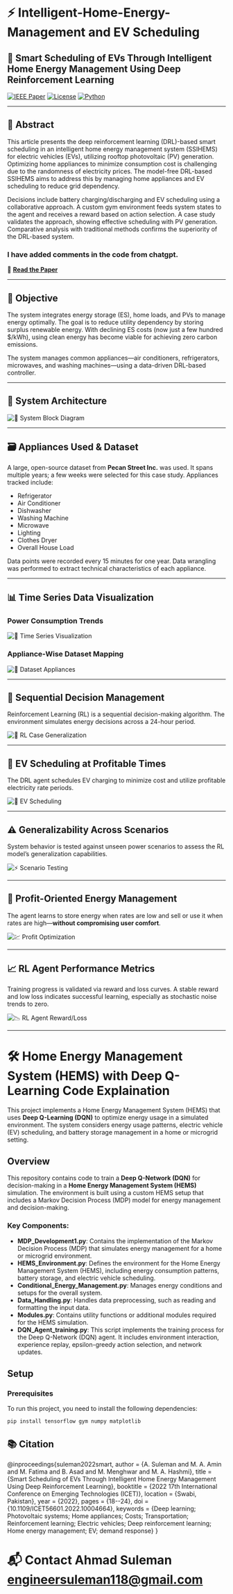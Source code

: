 # ⚡ Intelligent-Home-Energy-Management and EV Scheduling

## 🚀 Smart Scheduling of EVs Through Intelligent Home Energy Management Using Deep Reinforcement Learning

[![IEEE Paper](https://img.shields.io/badge/Paper-IEEE%20Access-blue.svg)](https://ieeexplore.ieee.org/abstract/document/10004664)
[![License](https://img.shields.io/badge/license-MIT-green.svg)](./LICENSE)
[![Python](https://img.shields.io/badge/Python-3.8%2B-yellow.svg)](https://www.python.org/)

---

## 🧾 Abstract

This article presents the deep reinforcement learning (DRL)-based smart scheduling in an intelligent home energy management system (SSIHEMS) for electric vehicles (EVs), utilizing rooftop photovoltaic (PV) generation. Optimizing home appliances to minimize consumption cost is challenging due to the randomness of electricity prices. The model-free DRL-based SSIHEMS aims to address this by managing home appliances and EV scheduling to reduce grid dependency.

Decisions include battery charging/discharging and EV scheduling using a collaborative approach. A custom gym environment feeds system states to the agent and receives a reward based on action selection. A case study validates the approach, showing effective scheduling with PV generation. Comparative analysis with traditional methods confirms the superiority of the DRL-based system.

### I have added comments in the code from chatgpt.

🔗 **[Read the Paper](https://ieeexplore.ieee.org/abstract/document/10004664)**

---

## 🎯 Objective

The system integrates energy storage (ES), home loads, and PVs to manage energy optimally. The goal is to reduce utility dependency by storing surplus renewable energy. With declining ES costs (now just a few hundred $/kWh), using clean energy has become viable for achieving zero carbon emissions.

The system manages common appliances—air conditioners, refrigerators, microwaves, and washing machines—using a data-driven DRL-based controller.

---

## 🧠 System Architecture

![🧠 System Block Diagram](Block_diagram.png)

---

## 🗃️ Appliances Used & Dataset

A large, open-source dataset from **Pecan Street Inc.** was used. It spans multiple years; a few weeks were selected for this case study. Appliances tracked include:

- Refrigerator
- Air Conditioner
- Dishwasher
- Washing Machine
- Microwave
- Lighting
- Clothes Dryer
- Overall House Load

Data points were recorded every 15 minutes for one year. Data wrangling was performed to extract technical characteristics of each appliance.

---

## 📊 Time Series Data Visualization

### Power Consumption Trends

![🧠 Time Series Visualization](DataVisualization.png)

### Appliance-Wise Dataset Mapping

![🧠 Dataset Appliances](Diagram.gif)

---

## 🔁 Sequential Decision Management

Reinforcement Learning (RL) is a sequential decision-making algorithm. The environment simulates energy decisions across a 24-hour period.

![🧠 RL Case Generalization](case_generalization.gif)

---

## 🔌 EV Scheduling at Profitable Times

The DRL agent schedules EV charging to minimize cost and utilize profitable electricity rate periods.

![🚗 EV Scheduling](Ev_Scheduling.png)

---

## ⚠️ Generalizability Across Scenarios

System behavior is tested against unseen power scenarios to assess the RL model’s generalization capabilities.

![⚡ Scenario Testing](Cases.gif)

---

## 💸 Profit-Oriented Energy Management

The agent learns to store energy when rates are low and sell or use it when rates are high—**without compromising user comfort**.

![💹 Profit Optimization](profit_gained.png)

---

## 📈 RL Agent Performance Metrics

Training progress is validated via reward and loss curves. A stable reward and low loss indicates successful learning, especially as stochastic noise trends to zero.

![📉 RL Agent Reward/Loss](RL_agent.png)

---


# 🛠️ Home Energy Management System (HEMS) with Deep Q-Learning Code Explaination
This project implements a Home Energy Management System (HEMS) that uses **Deep Q-Learning (DQN)** to optimize energy usage in a simulated environment. The system considers energy usage patterns, electric vehicle (EV) scheduling, and battery storage management in a home or microgrid setting.

## Overview

This repository contains code to train a **Deep Q-Network (DQN)** for decision-making in a **Home Energy Management System (HEMS)** simulation. The environment is built using a custom HEMS setup that includes a Markov Decision Process (MDP) model for energy management and decision-making.

### Key Components:
- **MDP_Development1.py**: Contains the implementation of the Markov Decision Process (MDP) that simulates energy management for a home or microgrid environment.
- **HEMS_Environment.py**: Defines the environment for the Home Energy Management System (HEMS), including energy consumption patterns, battery storage, and electric vehicle scheduling.
- **Conditional_Energy_Management.py**: Manages energy conditions and setups for the overall system.
- **Data_Handling.py**: Handles data preprocessing, such as reading and formatting the input data.
- **Modules.py**: Contains utility functions or additional modules required for the HEMS simulation.
- **DQN_Agent_training.py**: This script implements the training process for the Deep Q-Network (DQN) agent. It includes environment interaction, experience replay, epsilon-greedy action selection, and network updates.

## Setup

### Prerequisites

To run this project, you need to install the following dependencies:

```bash
pip install tensorflow gym numpy matplotlib

```


## 📚 Citation

@inproceedings{suleman2022smart,
  author    = {A. Suleman and M. A. Amin and M. Fatima and B. Asad and M. Menghwar and M. A. Hashmi},
  title     = {Smart Scheduling of EVs Through Intelligent Home Energy Management Using Deep Reinforcement Learning},
  booktitle = {2022 17th International Conference on Emerging Technologies (ICET)},
  location  = {Swabi, Pakistan},
  year      = {2022},
  pages     = {18--24},
  doi       = {10.1109/ICET56601.2022.10004664},
  keywords  = {Deep learning; Photovoltaic systems; Home appliances; Costs; Transportation; Reinforcement learning; Electric vehicles; Deep reinforcement learning; Home energy management; EV; demand response}
}

# 📬  Contact Ahmad Suleman engineersuleman118@gmail.com


